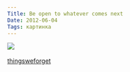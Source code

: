 ```yaml
---
Title: Be open to whatever comes next
Date: 2012-06-04
Tags: картинка
---
```


<div class="text"><img src="https://dl.dropbox.com/u/140528/site/be-open.jpeg" /><br /><br />
<a href="http://thingsweforget.blogspot.com/2012/06/880-be-open-to-whatever-comes-next.html">thingsweforget</a></div>